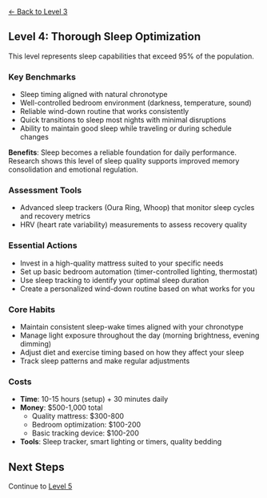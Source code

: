[← Back to Level 3](level-3)
## Level 4: Thorough Sleep Optimization

This level represents sleep capabilities that exceed 95% of the population.

### Key Benchmarks
- Sleep timing aligned with natural chronotype
- Well-controlled bedroom environment (darkness, temperature, sound)
- Reliable wind-down routine that works consistently
- Quick transitions to sleep most nights with minimal disruptions
- Ability to maintain good sleep while traveling or during schedule changes

**Benefits**: Sleep becomes a reliable foundation for daily performance. Research shows this level of sleep quality supports improved memory consolidation and emotional regulation.

### Assessment Tools
- Advanced sleep trackers (Oura Ring, Whoop) that monitor sleep cycles and recovery metrics
- HRV (heart rate variability) measurements to assess recovery quality

### Essential Actions
- Invest in a high-quality mattress suited to your specific needs
- Set up basic bedroom automation (timer-controlled lighting, thermostat)
- Use sleep tracking to identify your optimal sleep duration
- Create a personalized wind-down routine based on what works for you

### Core Habits
- Maintain consistent sleep-wake times aligned with your chronotype
- Manage light exposure throughout the day (morning brightness, evening dimming)
- Adjust diet and exercise timing based on how they affect your sleep
- Track sleep patterns and make regular adjustments

### Costs
- **Time**: 10-15 hours (setup) + 30 minutes daily
- **Money**: $500-1,000 total
  - Quality mattress: $300-800
  - Bedroom optimization: $100-200
  - Basic tracking device: $100-200
- **Tools**: Sleep tracker, smart lighting or timers, quality bedding

## Next Steps
Continue to [Level 5](level-5)
